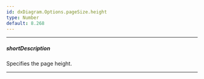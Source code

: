 ```yaml
---
id: dxDiagram.Options.pageSize.height
type: Number
default: 8.268
---
```

---
##### shortDescription
Specifies the page height.

---
